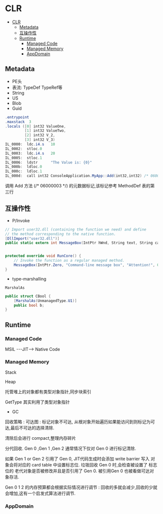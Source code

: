 # CLR

* [CLR](#clr)
  * [Metadata](#metadata)
  * [互操作性](#%E4%BA%92%E6%93%8D%E4%BD%9C%E6%80%A7)
  * [Runtime](#runtime)
    * [Managed Code](#managed-code)
    * [Managed Memory](#managed-memory)
    * [AppDomain](#appdomain)

## Metadata  

* PE头
* 表流: TypeDef TypeRef等
* String
* US
* Blob
* Guid

```cs
.entrypoint  
.maxstack  3  
.locals ([0] int32 ValueOne,  
         [1] int32 ValueTwo,  
         [2] int32 V_2,  
         [3] int32 V_3)  
IL_0000:  ldc.i4.s   10  
IL_0002:  stloc.0  
IL_0003:  ldc.i4.s   20  
IL_0005:  stloc.1  
IL_0006:  ldstr      "The Value is: {0}"  
IL_000b:  ldloc.0  
IL_000c:  ldloc.1  
IL_000d:  call int32 ConsoleApplication.MyApp::Add(int32,int32) /* 06000003 */  
```

调用 Add 方法 (/* 06000003 */) 的元数据标记,该标记参考 MethodDef 表的第三行

## 互操作性

* P/Invoke

```cs
// Import user32.dll (containing the function we need) and define
// the method corresponding to the native function.
[DllImport("user32.dll")]
public static extern int MessageBox(IntPtr hWnd, String text, String caption, int options);


protected override void RunCore() {
    // Invoke the function as a regular managed method.
    MessageBox(IntPtr.Zero, "Command-line message box", "Attention!", 0);
}
```

* type-marshalling

`MarshalAs`

```cs
public struct CBool {
    [MarshalAs(UnmanagedType.U1)]
    public bool b;
}
```

## Runtime

### Managed Code

MSIL ---JIT--> Native Code

### Managed Memory

Stack

Heap

托管堆上的对象都有类型对象指针,同步块索引

GetType 其实利用了类型对象指针

* GC

回收策略 : 可达图 : 标记对象不可达, 从根对象开始遍历如果能访问到则标记为可达,最后不可达的选择清除.

清除后会进行 compact,整理内存碎片

分代回收. Gen 0 ,Gen 1 ,Gen 2 通常情况下仅对 Gen 0 进行标记清除.

如果 Gen 1 or Gen 2 引用了 Gen 0, JIT代码生成时会添加 write barrier 写入 对象会将对应的 card table 中设置标志位. 垃圾回收 Gen 0 时,会检查被设置了 标志位的 老代对象是否被修改并且是否引用了 Gen 0. 被引用Gen 0 也被看做可达对象存活.

Gen 0 1 2 的内存预算都会根据实际情况进行调节 : 回收的多就会减少,回收的少就会增加,这有一个启发式算法进行调节.

### AppDomain